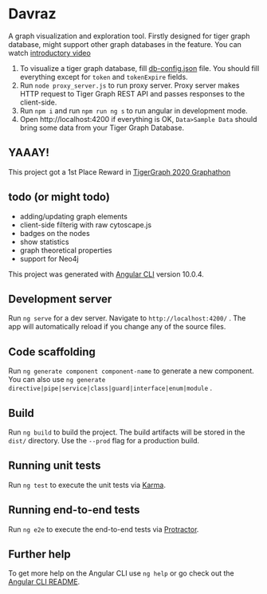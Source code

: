 # Davraz

A graph visualization and exploration tool. Firstly designed for tiger graph database, might support other graph databases in the feature. You can watch [introductory video](https://www.youtube.com/watch?v=I8BgFve4sA8)

1. To visualize a tiger graph database, fill [db-config.json](db-config.json) file. You should fill everything except for `token` and `tokenExpire` fields.
2. Run `node proxy_server.js` to run proxy server. Proxy server makes HTTP request to Tiger Graph REST API and passes responses to the client-side.
3. Run `npm i` and run `npm run ng s` to run angular in development mode.
4. Open http://localhost:4200 if everything is OK, `Data>Sample Data` should bring some data from your Tiger Graph Database. 

## YAAAY!
This project got a 1st Place Reward in [TigerGraph 2020 Graphathon](https://devpost.com/software/graphex)

## todo (or might todo)

* adding/updating graph elements 
* client-side filterig with raw cytoscape.js
* badges on the nodes
* show statistics
* graph theoretical properties
* support for Neo4j

This project was generated with [Angular CLI](https://github.com/angular/angular-cli) version 10.0.4.

## Development server

Run `ng serve` for a dev server. Navigate to `http://localhost:4200/` . The app will automatically reload if you change any of the source files.

## Code scaffolding

Run `ng generate component component-name` to generate a new component. You can also use `ng generate directive|pipe|service|class|guard|interface|enum|module` .

## Build

Run `ng build` to build the project. The build artifacts will be stored in the `dist/` directory. Use the `--prod` flag for a production build.

## Running unit tests

Run `ng test` to execute the unit tests via [Karma](https://karma-runner.github.io).

## Running end-to-end tests

Run `ng e2e` to execute the end-to-end tests via [Protractor](http://www.protractortest.org/).

## Further help

To get more help on the Angular CLI use `ng help` or go check out the [Angular CLI README](https://github.com/angular/angular-cli/blob/master/README.md).
